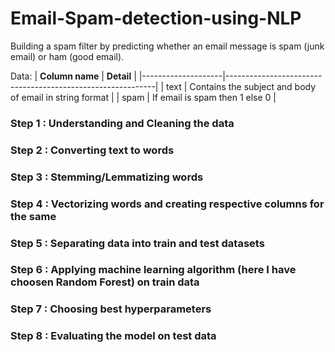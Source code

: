 # Email-Spam-detection-using-NLP
Building a spam filter by predicting whether an email message is spam (junk email) or ham (good email).

Data:
| __Column name__    | __Detail__                                                 |
|--------------------|------------------------------------------------------------|
| text               |  Contains the subject and body of email in string format   |
| spam               | If email is spam then 1 else 0                             |

### Step 1 : Understanding and Cleaning the data
### Step 2 : Converting text to words
### Step 3 : Stemming/Lemmatizing words
### Step 4 : Vectorizing words and creating respective columns for the same
### Step 5 : Separating data into train and test datasets
### Step 6 : Applying machine learning algorithm (here I have choosen Random Forest) on train data
### Step 7 : Choosing best hyperparameters
### Step 8 : Evaluating the model on test data

